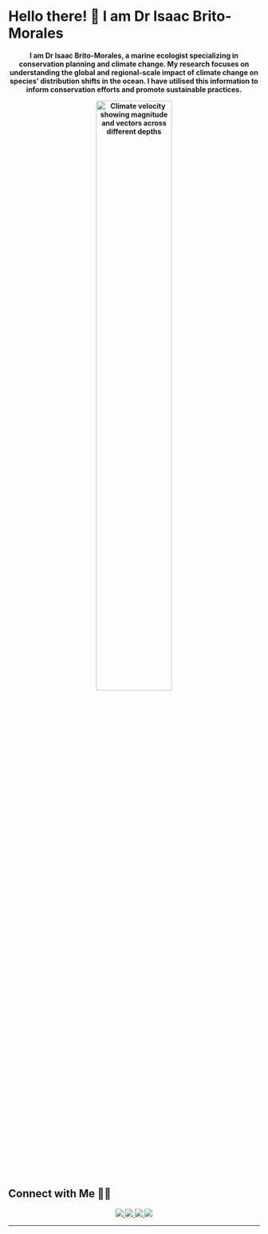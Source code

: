 # Hello there! 👋 I am Dr Isaac Brito-Morales

<p align="center"><b>I am Dr Isaac Brito-Morales, a marine ecologist specializing in conservation planning and climate change. My research focuses on understanding the global and regional-scale impact of climate change on species’ distribution shifts in the ocean. I have utilised this information to inform conservation efforts and promote sustainable practices. 

<p align="center">
<img width="55%" src="https://user-images.githubusercontent.com/25609047/130961992-1326b806-da37-4e18-a16c-a8e2408eb3b7.gif" alt="Climate velocity showing magnitude and vectors across different depths" />
</p>

## Connect with Me 🤝🏻

<p align="center">
  <a href="https://twitter.com/isaaksonbm">
    <img src="https://img.shields.io/badge/Twitter-1DA1F2?style=for-the-badge&logo=twitter&logoColor=white" />
  </a>
  <a href="https://www.linkedin.com/in/isaakbm/">
    <img src="https://img.shields.io/badge/LinkedIn-0077B5?style=for-the-badge&logo=linkedin&logoColor=white" />
  </a>
  <a href="https://github.com/IsaakBM">
    <img src="https://img.shields.io/badge/GitHub-100000?style=for-the-badge&logo=github&logoColor=white" />
  </a>
   <a href="ibritomorales@gmail.com">
    <img src="https://img.shields.io/badge/Gmail-D14836?style=for-the-badge&logo=gmail&logoColor=white" />
  </a>
</p> 
 
---
<!--
**IsaakBM/IsaakBM** is a ✨ _special_ ✨ repository because its `README.md` (this file) appears on your GitHub profile.

Here are some ideas to get you started:

- 🔭 I’m currently working on ...
- 🌱 I’m currently learning ...
- 👯 I’m looking to collaborate on ...
- 🤔 I’m looking for help with ...
- 💬 Ask me about ...
- 📫 How to reach me: ...
- 😄 Pronouns: ...
- ⚡ Fun fact: ...
-->
